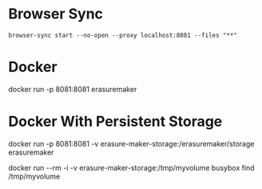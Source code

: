 # Browser Sync

`browser-sync start --no-open --proxy localhost:8081 --files "**"`

# Docker

docker run -p 8081:8081 erasuremaker

# Docker With Persistent Storage

docker run -p 8081:8081 -v erasure-maker-storage:/erasuremaker/storage erasuremaker

docker run --rm -i -v erasure-maker-storage:/tmp/myvolume busybox find /tmp/myvolume
